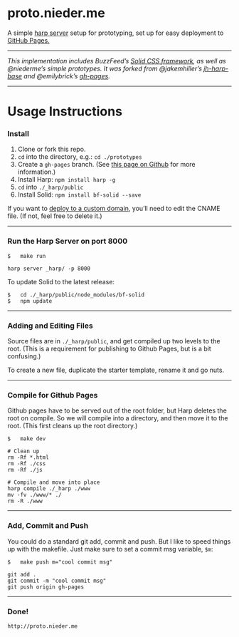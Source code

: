 # proto.nieder.me

A simple [harp server](http://harpjs.com) setup for prototyping, set up for easy deployment to [GitHub Pages.](https://help.github.com/articles/creating-project-pages-manually/) 

***

_This implementation includes BuzzFeed’s [Solid CSS framework](http://github.com/buzzfeed/solid), as well as @niederme’s simple prototypes. It was forked from @jakemhiller’s [jh-harp-base](https://github.com/jakemhiller/jh-harp-base) and @emilybrick’s [gh-pages](https://github.com/emilybrick/prototypes/tree/gh-pages)._

***

# Usage Instructions

### Install

1. Clone or fork this repo.
2. `cd` into the directory, e.g.: `cd ./prototypes`
3. Create a `gh-pages` branch. (See [this page on Github](https://help.github.com/articles/creating-project-pages-manually/) for more information.)
3. Install Harp: `npm install harp -g`
4. `cd` into `./_harp/public`
5. Install Solid: `npm install bf-solid --save`

If you want to [deploy to a custom domain](https://help.github.com/articles/setting-up-a-custom-domain-with-github-pages/), you’ll need to edit the CNAME file. (If not, feel free to delete it.)

***

### Run the Harp Server on port 8000

	$	make run
    
	harp server _harp/ -p 8000

To update Solid to the latest release:

	$	cd ./_harp/public/node_modules/bf-solid
	$	npm update

***

### Adding and Editing Files
Source files are in `./_harp/public`, and get compiled up two levels to the root. (This is a requirement for publishing to Github Pages, but is a bit confusing.)

To create a new file, duplicate the starter template, rename it and go nuts.

***

### Compile for Github Pages
Github pages have to be served out of the root folder, but Harp deletes the root on compile. So we will compile into a directory, and then move it to the root. (This first cleans up the root directory.)

	$ 	make dev
	
	# Clean up
	rm -Rf *.html
	rm -Rf ./css
	rm -Rf ./js

	# Compile and move into place
	harp compile ./_harp ./www
	mv -fv ./www/* ./
	rm -R ./www

***

### Add, Commit and Push
You could do a standard git add, commit and push. But I like to speed things up with the makefile. Just make sure to set a commit msg variable, `$m`:

	$	make push m="cool commit msg"

	git add .
	git commit -m "cool commit msg"
	git push origin gh-pages

***
	
### Done!

	http://proto.nieder.me
